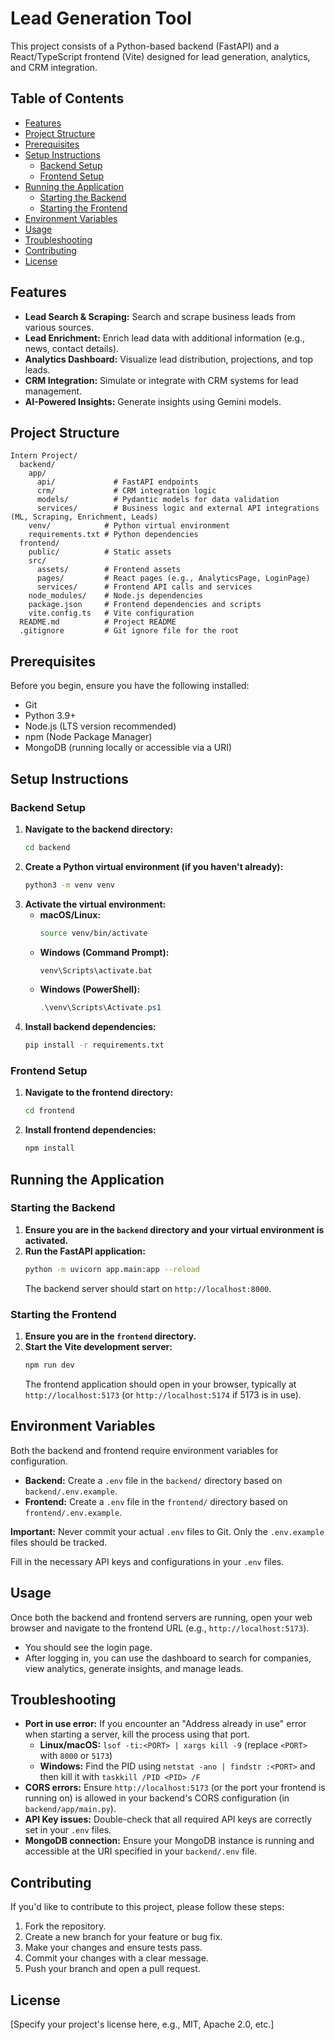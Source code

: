 # Lead Generation Tool

This project consists of a Python-based backend (FastAPI) and a React/TypeScript frontend (Vite) designed for lead generation, analytics, and CRM integration.

## Table of Contents
- [Features](#features)
- [Project Structure](#project-structure)
- [Prerequisites](#prerequisites)
- [Setup Instructions](#setup-instructions)
  - [Backend Setup](#backend-setup)
  - [Frontend Setup](#frontend-setup)
- [Running the Application](#running-the-application)
  - [Starting the Backend](#starting-the-backend)
  - [Starting the Frontend](#starting-the-frontend)
- [Environment Variables](#environment-variables)
- [Usage](#usage)
- [Troubleshooting](#troubleshooting)
- [Contributing](#contributing)
- [License](#license)

## Features
- **Lead Search & Scraping:** Search and scrape business leads from various sources.
- **Lead Enrichment:** Enrich lead data with additional information (e.g., news, contact details).
- **Analytics Dashboard:** Visualize lead distribution, projections, and top leads.
- **CRM Integration:** Simulate or integrate with CRM systems for lead management.
- **AI-Powered Insights:** Generate insights using Gemini models.

## Project Structure
```
Intern Project/
  backend/
    app/
      api/             # FastAPI endpoints
      crm/             # CRM integration logic
      models/          # Pydantic models for data validation
      services/        # Business logic and external API integrations (ML, Scraping, Enrichment, Leads)
    venv/            # Python virtual environment
    requirements.txt # Python dependencies
  frontend/
    public/          # Static assets
    src/
      assets/        # Frontend assets
      pages/         # React pages (e.g., AnalyticsPage, LoginPage)
      services/      # Frontend API calls and services
    node_modules/    # Node.js dependencies
    package.json     # Frontend dependencies and scripts
    vite.config.ts   # Vite configuration
  README.md          # Project README
  .gitignore         # Git ignore file for the root
```

## Prerequisites
Before you begin, ensure you have the following installed:
- Git
- Python 3.9+
- Node.js (LTS version recommended)
- npm (Node Package Manager)
- MongoDB (running locally or accessible via a URI)

## Setup Instructions

### Backend Setup
1.  **Navigate to the backend directory:**
    ```bash
    cd backend
    ```
2.  **Create a Python virtual environment (if you haven't already):**
    ```bash
    python3 -m venv venv
    ```
3.  **Activate the virtual environment:**
    -   **macOS/Linux:**
        ```bash
        source venv/bin/activate
        ```
    -   **Windows (Command Prompt):**
        ```bash
        venv\Scripts\activate.bat
        ```
    -   **Windows (PowerShell):**
        ```powershell
        .\venv\Scripts\Activate.ps1
        ```
4.  **Install backend dependencies:**
    ```bash
    pip install -r requirements.txt
    ```

### Frontend Setup
1.  **Navigate to the frontend directory:**
    ```bash
    cd frontend
    ```
2.  **Install frontend dependencies:**
    ```bash
    npm install
    ```

## Running the Application

### Starting the Backend
1.  **Ensure you are in the `backend` directory and your virtual environment is activated.**
2.  **Run the FastAPI application:**
    ```bash
    python -m uvicorn app.main:app --reload
    ```
    The backend server should start on `http://localhost:8000`.

### Starting the Frontend
1.  **Ensure you are in the `frontend` directory.**
2.  **Start the Vite development server:**
    ```bash
    npm run dev
    ```
    The frontend application should open in your browser, typically at `http://localhost:5173` (or `http://localhost:5174` if 5173 is in use).

## Environment Variables
Both the backend and frontend require environment variables for configuration.
-   **Backend:** Create a `.env` file in the `backend/` directory based on `backend/.env.example`.
-   **Frontend:** Create a `.env` file in the `frontend/` directory based on `frontend/.env.example`.

**Important:** Never commit your actual `.env` files to Git. Only the `.env.example` files should be tracked.

Fill in the necessary API keys and configurations in your `.env` files.

## Usage
Once both the backend and frontend servers are running, open your web browser and navigate to the frontend URL (e.g., `http://localhost:5173`).

-   You should see the login page.
-   After logging in, you can use the dashboard to search for companies, view analytics, generate insights, and manage leads.

## Troubleshooting
-   **Port in use error:** If you encounter an "Address already in use" error when starting a server, kill the process using that port.
    -   **Linux/macOS:** `lsof -ti:<PORT> | xargs kill -9` (replace `<PORT>` with `8000` or `5173`)
    -   **Windows:** Find the PID using `netstat -ano | findstr :<PORT>` and then kill it with `taskkill /PID <PID> /F`
-   **CORS errors:** Ensure `http://localhost:5173` (or the port your frontend is running on) is allowed in your backend's CORS configuration (in `backend/app/main.py`).
-   **API Key issues:** Double-check that all required API keys are correctly set in your `.env` files.
-   **MongoDB connection:** Ensure your MongoDB instance is running and accessible at the URI specified in your `backend/.env` file.

## Contributing
If you'd like to contribute to this project, please follow these steps:
1.  Fork the repository.
2.  Create a new branch for your feature or bug fix.
3.  Make your changes and ensure tests pass.
4.  Commit your changes with a clear message.
5.  Push your branch and open a pull request.

## License
[Specify your project's license here, e.g., MIT, Apache 2.0, etc.] 